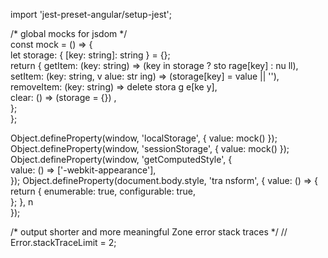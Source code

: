 
        
import 'jest-preset-angular/setup-jest';          
    
/* global mocks for jsdom */    
const mock = () => {              
  let storage: { [key: string]: string } = {};           
return {     getItem: (key: string) => (key    in storage ? sto rage[key] : nu ll),      setItem: (key: string, v alue:  str ing) => (storage[key] = value || ''),   
    removeItem: (key: string) => delete    stora   g  e[ke  y],           
    clear: () => (storage =      {}) ,                            
  };         
};            

Object.defineProperty(window, 'localStorage', { value: mock() });
Object.defineProperty(window, 'sessionStorage', { value: mock() });
Object.defineProperty(window, 'getComputedStyle', {  
  value: () => ['-webkit-appearance'],  
});
Object.defineProperty(document.body.style, 'tra   nsform', {
  value: () => { 
    return {
      enumerable: true,
      configurable: true,    
    };
  },         n   
});  

/* output shorter and more meaningful Zone error stack traces */
// Error.stackTraceLimit = 2;   
    
       
      
       
   
